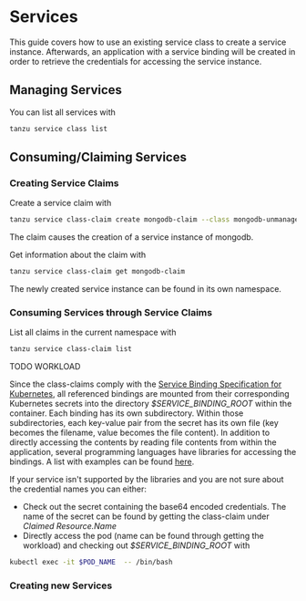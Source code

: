 # Services

This guide covers how to use an existing service class to create a service instance. Afterwards, an application with a service binding will be created in order to retrieve the credentials for accessing the service instance.

## Managing Services

You can list all services with

```sh
tanzu service class list
```

## Consuming/Claiming Services

### Creating Service Claims

Create a service claim with

```sh
tanzu service class-claim create mongodb-claim --class mongodb-unmanaged
```

The claim causes the creation of a service instance of mongodb.

Get information about the claim with

```sh
tanzu service class-claim get mongodb-claim
```

The newly created service instance can be found in its own namespace.

### Consuming Services through Service Claims

List all claims in the current namespace with

```sh
tanzu service class-claim list
```

TODO WORKLOAD

Since the class-claims comply with the [Service Binding Specification for Kubernetes](https://github.com/servicebinding/spec), all referenced bindings are mounted from their corresponding Kubernetes secrets into the directory _$SERVICE_BINDING_ROOT_ within the container. Each binding has its own subdirectory. Within those subdirectories, each key-value pair from the secret has its own file (key becomes the filename, value becomes the file content). In addition to directly accessing the contents by reading file contents from within the application, several programming languages have libraries for accessing the bindings. A list with examples can be found [here](https://servicebinding.io/application-developer/).

If your service isn't supported by the libraries and you are not sure about the credential names you can either:

- Check out the secret containing the base64 encoded credentials. The name of the secret can be found by getting the class-claim under _Claimed Resource.Name_
- Directly access the pod (name can be found through getting the workload) and checking out _$SERVICE_BINDING_ROOT_ with

```sh
kubectl exec -it $POD_NAME  -- /bin/bash
``` 

### Creating new Services
